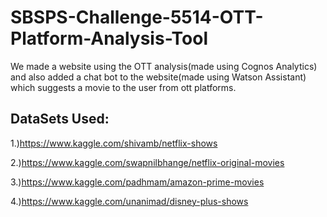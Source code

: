 # SBSPS-Challenge-5514-OTT-Platform-Analysis-Tool

We made a website using the OTT analysis(made using Cognos Analytics) and also added a chat bot to the website(made using Watson Assistant) which suggests a movie to the user from ott platforms.

## DataSets Used:

1.)https://www.kaggle.com/shivamb/netflix-shows

2.)https://www.kaggle.com/swapnilbhange/netflix-original-movies

3.)https://www.kaggle.com/padhmam/amazon-prime-movies

4.)https://www.kaggle.com/unanimad/disney-plus-shows

